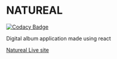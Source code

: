 # NATUREAL

[![Codacy Badge](https://api.codacy.com/project/badge/Grade/c3a57db8a1484b86b30d160b2838489b)](https://app.codacy.com/manual/kihuha/natureal?utm_source=github.com&utm_medium=referral&utm_content=kihuha/natureal&utm_campaign=Badge_Grade_Dashboard)

Digital album application made using react


[Natureal Live site](https://kihuha.github.io/natureal/dist/)